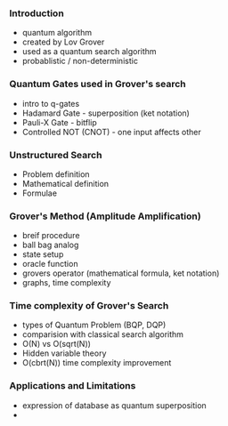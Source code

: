 ### Introduction

 - quantum algorithm
 - created by Lov Grover
 - used as a quantum search algorithm
 - probablistic / non-deterministic

### Quantum Gates used in Grover's search

 - intro to q-gates
 - Hadamard Gate - superposition (ket notation)
 - Pauli-X Gate - bitflip
 - Controlled NOT (CNOT) - one input affects other

### Unstructured Search

 - Problem definition
 - Mathematical definition
 - Formulae

### Grover's Method (Amplitude Amplification)

 - breif procedure 
 - ball bag analog
 - state setup
 - oracle function
 - grovers operator (mathematical formula, ket notation)
 - graphs, time complexity

### Time complexity of Grover's Search
 
 - types of Quantum Problem (BQP, DQP)
 - comparision with classical search algorithm
 - O(N) vs O(sqrt(N))
 - Hidden variable theory
 - O(cbrt(N)) time complexity improvement

### Applications and Limitations

 - expression of database as quantum superposition
 - 
